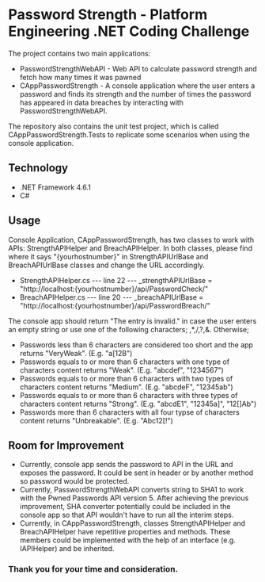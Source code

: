 # Password Strength - Platform Engineering .NET Coding Challenge

The project contains two main applications: 
* PasswordStrengthWebAPI - Web API to calculate password strength and fetch how many times it was pawned
* CAppPasswordStrength - A console application where the user enters a password and finds its strength and the number of times the password has appeared in data breaches by interacting with PasswordStrengthWebAPI.

The repository also contains the unit test project, which is called CAppPasswordStrength.Tests to replicate some scenarios when using the console application.

## Technology
* .NET Framework 4.6.1
* C#

## Usage

Console Application, CAppPasswordStrength, has two classes to work with APIs: StrengthAPIHelper and BreachAPIHelper. In both classes, please find where it says "{yourhostnumber}" in StrengthAPIUrlBase and BreachAPIUrlBase classes and change the URL accordingly.
* StrengthAPIHelper.cs --- line 22 ---   _strengthAPIUrlBase = "http://localhost:{yourhostnumber}/api/PasswordCheck/"
* BreachAPIHelper.cs  --- line 20 --- _breachAPIUrlBase = "http://localhost:{yourhostnumber}/api/PasswordBreach/"


The console app should return "The entry is invalid." in case the user enters an empty string or use one of the following characters; \,*,/,?,&.
Otherwise;
* Passwords less than 6 characters are considered too short and the app returns "VeryWeak". (E.g. "a[12B")
* Passwords equals to or more than 6 characters with one type of characters content returns "Weak". (E.g. "abcdef", "1234567")
* Passwords equals to or more than 6 characters with two types of characters content returns "Medium". (E.g. "abcdeF", "12345ab")
* Passwords equals to or more than 6 characters with three types of characters content returns "Strong". (E.g. "abcdE1", "12345a]", "12[]Ab")
* Passwords more than 6 characters with all four typse of characters content returns "Unbreakable". (E.g. "Abc12[!")

## Room for Improvement

* Currently, console app sends the password to API in the URL and exposes the password. It could be sent in header or by another method so password would be protected.
* Currently, PasswordStrengthWebAPI converts string to SHA1 to work with the Pwned Passwords API version 5. After achieving the previous improvement, SHA converter potentially could be included in the console app so that API wouldn't have to run all the interim steps.
* Currently, in CAppPasswordStrength, classes StrengthAPIHelper and BreachAPIHelper have repetitive properties and methods. These members could be implemented with the help of an interface (e.g. IAPIHelper) and be inherited.

### Thank you for your time and consideration. 

